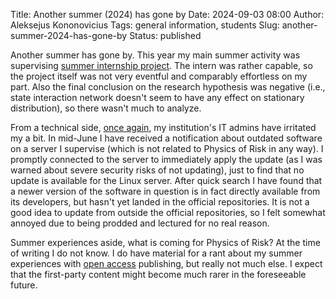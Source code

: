 Title: Another summer (2024) has gone by
Date: 2024-09-03 08:00
Author: Aleksejus Kononovicius
Tags: general information, students
Slug: another-summer-2024-has-gone-by
Status: published

Another summer has gone by. This year my main summer activity was
supervising [summer internship
project]({filename}/articles/2024/internship-opportunity-for-the-summer-of-2024.md).
The intern was rather capable, so the project itself was not very eventful
and comparably effortless on my part. Also the final conclusion on the
research hypothesis was negative (i.e., state interaction network doesn't
seem to have any effect on stationary distribution), so there wasn't much to
analyze.

From a technical side, [once
again]({filename}/articles/2023/it-is-september-again-2023.md), my
institution's IT admins have irritated my a bit. In mid-June I have received
a notification about outdated software on a server I supervise (which is not
related to Physics of Risk in any way). I promptly connected to the server
to immediately apply the update (as I was warned about severe security risks
of not updating), just to find that no update is available for the Linux
server. After quick search I have found that a newer version of the software
in question is in fact directly available from its developers, but hasn't
yet landed in the official repositories. It is not a good idea to update
from outside the official repositories, so I felt somewhat annoyed due to
being prodded and lectured for no real reason.

Summer experiences aside, what is coming for Physics of Risk? At the time of
writing I do not know. I do have material for a rant about my summer
experiences with [open access](/tag/open-access/) publishing, but really not
much else. I expect that the first-party content might become much rarer in
the foreseeable future.
